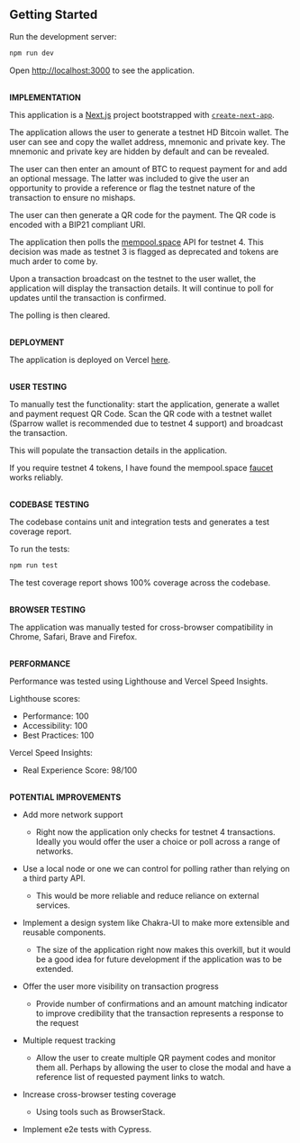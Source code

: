 ## Getting Started

Run the development server:

```bash
npm run dev
```

Open [http://localhost:3000](http://localhost:3000) to see the application.
<br/>
<br/>

**IMPLEMENTATION**

This application is a [Next.js](https://nextjs.org) project bootstrapped with [`create-next-app`](https://nextjs.org/docs/app/api-reference/cli/create-next-app).

The application allows the user to generate a testnet HD Bitcoin wallet.
The user can see and copy the wallet address, mnemonic and private key.
The mnemonic and private key are hidden by default and can be revealed.

The user can then enter an amount of BTC to request payment for and add an optional message. The latter was included to give the user an opportunity to provide a reference or flag the testnet nature of the transaction to ensure no mishaps.

The user can then generate a QR code for the payment. The QR code is encoded with a BIP21 compliant URI.

The application then polls the [mempool.space](https://mempool.space/testnet4) API for testnet 4. This decision was made as testnet 3 is flagged as deprecated and tokens are much arder to come by.

Upon a transaction broadcast on the testnet to the user wallet, the application will display the transaction details. It will continue to poll for updates until the transaction is confirmed.

The polling is then cleared.
<br/>
<br/>

**DEPLOYMENT**

The application is deployed on Vercel [here]().
<br/>
<br/>

**USER TESTING**

To manually test the functionality: start the application, generate a wallet and payment request QR Code. Scan the QR code with a testnet wallet (Sparrow wallet is recommended due to testnet 4 support) and broadcast the transaction.

This will populate the transaction details in the application.

If you require testnet 4 tokens, I have found the mempool.space [faucet](https://https://mempool.space/testnet4/faucet) works reliably.
<br/>
<br/>

**CODEBASE TESTING**

The codebase contains unit and integration tests and generates a test coverage report.

To run the tests:

```bash
npm run test
```

The test coverage report shows 100% coverage across the codebase.
<br/>
<br/>

**BROWSER TESTING**

The application was manually tested for cross-browser compatibility in Chrome, Safari, Brave and Firefox.
<br/>
<br/>

**PERFORMANCE**

Performance was tested using Lighthouse and Vercel Speed Insights.

Lighthouse scores:

- Performance: 100
- Accessibility: 100
- Best Practices: 100

Vercel Speed Insights:

- Real Experience Score: 98/100
  <br/>
  <br/>

**POTENTIAL IMPROVEMENTS**

- Add more network support

  - Right now the application only checks for testnet 4 transactions. Ideally you would offer the user a choice or poll across a range of networks.

- Use a local node or one we can control for polling rather than relying on a third party API.

  - This would be more reliable and reduce reliance on external services.

- Implement a design system like Chakra-UI to make more extensible and reusable components.

  - The size of the application right now makes this overkill, but it would be a good idea for future development if the application was to be extended.

- Offer the user more visibility on transaction progress

  - Provide number of confirmations and an amount matching indicator to improve credibility that the transaction represents a response to the request

- Multiple request tracking

  - Allow the user to create multiple QR payment codes and monitor them all. Perhaps by allowing the user to close the modal and have a reference list of requested payment links to watch.

- Increase cross-browser testing coverage

  - Using tools such as BrowserStack.

- Implement e2e tests with Cypress.
